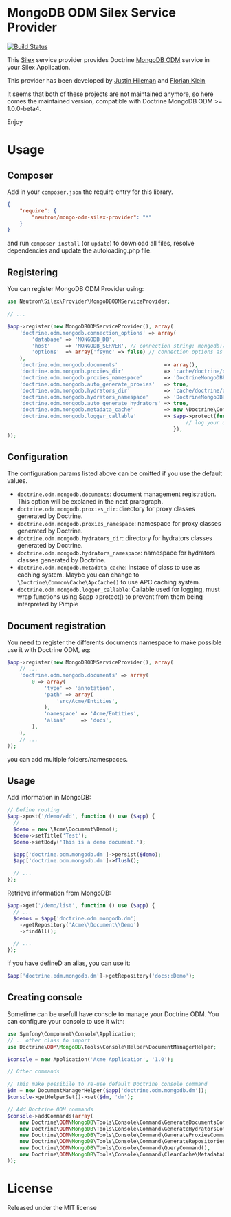 # MongoDB ODM Silex Service Provider

[![Build Status](https://secure.travis-ci.org/romainneutron/MongoDB-ODM-Silex-Provider.png?branch=master)](https://travis-ci.org/romainneutron/MongoDB-ODM-Silex-Provider)

This [Silex](silex.sensiolabs.org/) service provider provides Doctrine
[MongoDB ODM](http://docs.doctrine-project.org/projects/doctrine-mongodb-odm/en/latest/index.html)
service in your Silex Application.

This provider has been developed by [Justin Hileman](https://github.com/bobthecow/SilexExtensions/tree/master/DoctrineMongoDB/src)
and [Florian Klein](https://github.com/docteurklein/SilexServiceProviders/tree/master/DoctrineMongoDB/src)

It seems that both of these projects are not maintained anymore, so here comes
the maintained version, compatible with Doctrine MongoDB ODM >= 1.0.0-beta4.

Enjoy

# Usage

## Composer

Add in your ```composer.json``` the require entry for this library.

```json
{
    "require": {
        "neutron/mongo-odm-silex-provider": "*"
    }
}
```

and run ```composer install``` (or ```update```) to download all files, resolve dependencies and update the autoloading.php file.

## Registering

You can register MongoDB ODM Provider using:

```php
use Neutron\Silex\Provider\MongoDBODMServiceProvider;

// ...

$app->register(new MongoDBODMServiceProvider(), array(
    'doctrine.odm.mongodb.connection_options' => array(
        'database' => 'MONGODB_DB',
        'host'     => 'MONGODB_SERVER', // connection string: mongodb://[username:password@]host1[:port1][,host2[:port2:],...]/db
        'options'  => array('fsync' => false) // connection options as described here: http://www.php.net/manual/en/mongoclient.construct.php
    ),
    'doctrine.odm.mongodb.documents'               => array(),
    'doctrine.odm.mongodb.proxies_dir'             => 'cache/doctrine/odm/mongodb/Proxy',
    'doctrine.odm.mongodb.proxies_namespace'       => 'DoctrineMongoDBProxy',
    'doctrine.odm.mongodb.auto_generate_proxies'   => true,
    'doctrine.odm.mongodb.hydrators_dir'           => 'cache/doctrine/odm/mongodb/Hydrator',
    'doctrine.odm.mongodb.hydrators_namespace'     => 'DoctrineMongoDBHydrator',
    'doctrine.odm.mongodb.auto_generate_hydrators' => true,
    'doctrine.odm.mongodb.metadata_cache'          => new \Doctrine\Common\Cache\ArrayCache(),
    'doctrine.odm.mongodb.logger_callable'         => $app->protect(function($query) {
                                                          // log your query
                                                      }),
));
```

## Configuration

The configuration params listed above can be omitted if you use the default values.

 * ```doctrine.odm.mongodb.documents```: document management registration. This option will be explaned in the next praragraph.
 * ```doctrine.odm.mongodb.proxies_dir```: directory for proxy classes generated by Doctrine.
 * ```doctrine.odm.mongodb.proxies_namespace```: namespace for proxy classes generated by Doctrine.
 * ```doctrine.odm.mongodb.hydrators_dir```: directory for hydrators classes generated by Doctrine.
 * ```doctrine.odm.mongodb.hydrators_namespace```: namespace for hydrators classes generated by Doctrine.
 * ```doctrine.odm.mongodb.metadata_cache```: instace of class to use as caching system. Maybe you can change to ```\Doctrine\Common\Cache\ApcCache()``` to use APC caching system.
 * ```doctrine.odm.mongodb.logger_callable```: Callable used for logging, must wrap functions using $app->protect() to prevent from them being interpreted by Pimple

## Document registration

You need to register the differents documents namespace to make possible use it with Doctrine ODM, eg:

```php
$app->register(new MongoDBODMServiceProvider(), array(
    // ...
    'doctrine.odm.mongodb.documents' => array(
        0 => array(
            'type' => 'annotation',
            'path' => array(
                'src/Acme/Entities',
            ),
            'namespace' => 'Acme/Entities',
            'alias'     => 'docs',
        ),
    ),
    // ...
));
```

you can add multiple folders/namespaces.

## Usage

Add information in MongoDB:

```php
// Define routing
$app->post('/demo/add', function () use ($app) {
  // ...
  $demo = new \Acme\Document\Demo();
  $demo->setTitle('Test');
  $demo->setBody('This is a demo document.');

  $app['doctrine.odm.mongodb.dm']->persist($demo);
  $app['doctrine.odm.mongodb.dm']->flush();

  // ...
});

```

Retrieve information from MongoDB:

``` php
$app->get('/demo/list', function () use ($app) {
  // ...
  $demos = $app['doctrine.odm.mongodb.dm']
    ->getRepository('Acme\\Document\\Demo')
    ->findAll();

  // ...
});
```

if you have defineD an alias, you can use it:

```php
$app['doctrine.odm.mongodb.dm']->getRepository('docs::Demo');
```

## Creating console

Sometime can be usefull have console to manage your Doctrine ODM. You can configure your console to use it with:

```php
use Symfony\Component\Console\Application;
// .. other class to import
use Doctrine\ODM\MongoDB\Tools\Console\Helper\DocumentManagerHelper;

$console = new Application('Acme Application', '1.0');

// Other commands

// This make possibile to re-use default Doctrine console command
$dm = new DocumentManagerHelper($app['doctrine.odm.mongodb.dm']);
$console->getHelperSet()->set($dm, 'dm');

// Add Doctrine ODM commands
$console->addCommands(array(
    new Doctrine\ODM\MongoDB\Tools\Console\Command\GenerateDocumentsCommand(),
    new Doctrine\ODM\MongoDB\Tools\Console\Command\GenerateHydratorsCommand(),
    new Doctrine\ODM\MongoDB\Tools\Console\Command\GenerateProxiesCommand(),
    new Doctrine\ODM\MongoDB\Tools\Console\Command\GenerateRepositoriesCommand(),
    new Doctrine\ODM\MongoDB\Tools\Console\Command\QueryCommand(),
    new Doctrine\ODM\MongoDB\Tools\Console\Command\ClearCache\MetadataCommand(),
));
```

# License

Released under the MIT license
